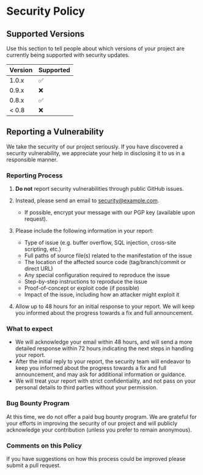 # Security Policy

## Supported Versions

Use this section to tell people about which versions of your project are currently being supported with security updates.

| Version | Supported          |
| ------- | ------------------ |
| 1.0.x   | :white_check_mark: |
| 0.9.x   | :x:                |
| 0.8.x   | :white_check_mark: |
| < 0.8   | :x:                |

## Reporting a Vulnerability

We take the security of our project seriously. If you have discovered a security vulnerability, we appreciate your help in disclosing it to us in a responsible manner.

### Reporting Process

1. **Do not** report security vulnerabilities through public GitHub issues.

2. Instead, please send an email to security@example.com. 
   - If possible, encrypt your message with our PGP key (available upon request).

3. Please include the following information in your report:
   - Type of issue (e.g. buffer overflow, SQL injection, cross-site scripting, etc.)
   - Full paths of source file(s) related to the manifestation of the issue
   - The location of the affected source code (tag/branch/commit or direct URL)
   - Any special configuration required to reproduce the issue
   - Step-by-step instructions to reproduce the issue
   - Proof-of-concept or exploit code (if possible)
   - Impact of the issue, including how an attacker might exploit it

4. Allow up to 48 hours for an initial response to your report. We will keep you informed about the progress towards a fix and full announcement.

### What to expect

- We will acknowledge your email within 48 hours, and will send a more detailed response within 72 hours indicating the next steps in handling your report.
- After the initial reply to your report, the security team will endeavor to keep you informed about the progress towards a fix and full announcement, and may ask for additional information or guidance.
- We will treat your report with strict confidentiality, and not pass on your personal details to third parties without your permission.

### Bug Bounty Program

At this time, we do not offer a paid bug bounty program. We are grateful for your efforts in improving the security of our project and will publicly acknowledge your contribution (unless you prefer to remain anonymous).

### Comments on this Policy

If you have suggestions on how this process could be improved please submit a pull request.

